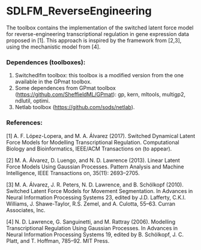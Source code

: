 # SDLFM_ReverseEngineering

The toolbox contains the implementation of the switched latent force model for reverse-engineering transcriptional regulation in gene expression data proposed in [1]. This approach is inspired by the framework from [2,3], using the mechanistic model from [4].

### Dependences (toolboxes):
1. Switchedlfm toolbox: this toolbox is a modified version from the one available in the GPmat toolbox.
1. Some dependences from GPmat toolbox (https://github.com/SheffieldML/GPmat): gp, kern, mltools, multigp2, ndlutil, optimi.
2. Netlab toolbox (https://github.com/sods/netlab).

### References:

[1] A. F. López-Lopera, and M. A. Álvarez (2017). Switched Dynamical Latent Force Models for Modelling Transcriptional Regulation. Computational Biology and Bioinformatics, IEEE/ACM Transactions on (to appear).

[2] M. A. Álvarez, D. Luengo, and N. D. Lawrence (2013). Linear Latent Force Models Using Gaussian Processes. Pattern Analysis and Machine Intelligence, IEEE Transactions on, 35(11): 2693–2705.

[3] M. A. Álvarez, J. R. Peters, N. D. Lawrence, and B. Schölkopf (2010). Switched Latent Force Models for Movement Segmentation. In Advances in Neural Information Processing Systems 23, edited by J.D. Lafferty, C.K.I. Williams, J. Shawe-Taylor, R.S. Zemel, and A. Culotta, 55–63. Curran Associates, Inc.

[4] N. D. Lawrence, G. Sanguinetti, and M. Rattray (2006). Modelling Transcriptional Regulation Using Gaussian Processes. In Advances in Neural Information Processing Systems 19, edited by B. Schölkopf, J. C. Platt, and T. Hoffman, 785–92. MIT Press.
